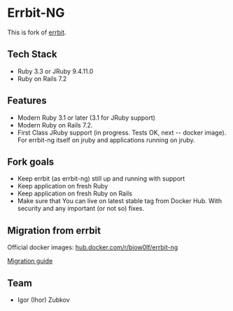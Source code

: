 # Errbit-NG

This is fork of [errbit](https://github.com/errbit/errbit).

## Tech Stack

* Ruby 3.3 or JRuby 9.4.11.0
* Ruby on Rails 7.2

## Features

* Modern Ruby 3.1 or later (3.1 for JRuby support)
* Modern Ruby on Rails 7.2.
* First Class JRuby support (in progress. Tests OK, next -- docker image). For errbit-ng itself on jruby and applications running on jruby.

## Fork goals

* Keep errbit (as errbit-ng) still up and running with support
* Keep application on fresh Ruby
* Keep application on fresh Ruby on Rails
* Make sure that You can live on latest stable tag from Docker Hub. With security and any important (or not so) fixes.

## Migration from errbit

Official docker images: [hub.docker.com/r/biow0lf/errbit-ng](https://hub.docker.com/r/biow0lf/errbit-ng)

[Migration guide](MIGRATION.md)

## Team

* Igor (Ihor) Zubkov
